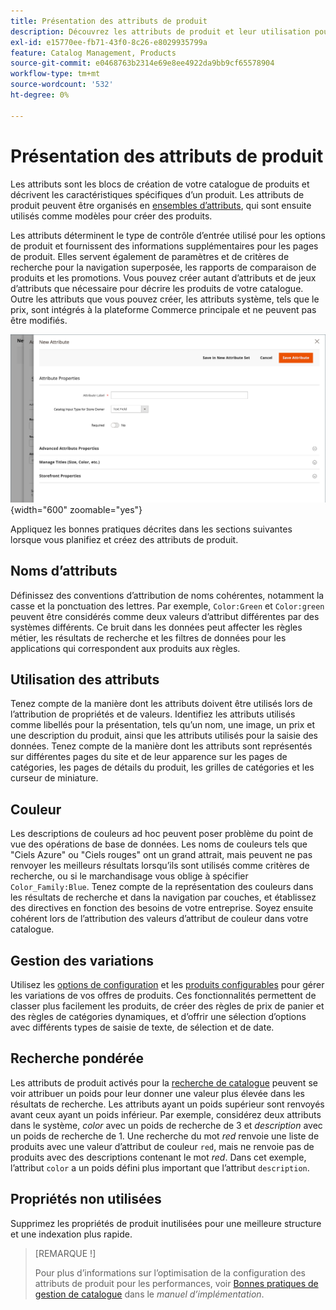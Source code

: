 ```yaml
---
title: Présentation des attributs de produit
description: Découvrez les attributs de produit et leur utilisation pour décrire les caractéristiques spécifiques d’un produit.
exl-id: e15770ee-fb71-43f0-8c26-e8029935799a
feature: Catalog Management, Products
source-git-commit: e0468763b2314e69e8ee4922da9bb9cf65578904
workflow-type: tm+mt
source-wordcount: '532'
ht-degree: 0%

---
```


# Présentation des attributs de produit

Les attributs sont les blocs de création de votre catalogue de produits et décrivent les caractéristiques spécifiques d’un produit. Les attributs de produit peuvent être organisés en [ensembles d’attributs](attribute-sets.md), qui sont ensuite utilisés comme modèles pour créer des produits.

Les attributs déterminent le type de contrôle d’entrée utilisé pour les options de produit et fournissent des informations supplémentaires pour les pages de produit. Elles servent également de paramètres et de critères de recherche pour la navigation superposée, les rapports de comparaison de produits et les promotions. Vous pouvez créer autant d’attributs et de jeux d’attributs que nécessaire pour décrire les produits de votre catalogue. Outre les attributs que vous pouvez créer, les attributs système, tels que le prix, sont intégrés à la plateforme Commerce principale et ne peuvent pas être modifiés.

![Création d’un attribut lors de la modification d’un produit](./assets/product-attribute-add-new.png){width="600" zoomable="yes"}

Appliquez les bonnes pratiques décrites dans les sections suivantes lorsque vous planifiez et créez des attributs de produit.

## Noms d’attributs

Définissez des conventions d’attribution de noms cohérentes, notamment la casse et la ponctuation des lettres. Par exemple, `Color:Green` et `Color:green` peuvent être considérés comme deux valeurs d’attribut différentes par des systèmes différents. Ce bruit dans les données peut affecter les règles métier, les résultats de recherche et les filtres de données pour les applications qui correspondent aux produits aux règles.

## Utilisation des attributs

Tenez compte de la manière dont les attributs doivent être utilisés lors de l’attribution de propriétés et de valeurs. Identifiez les attributs utilisés comme libellés pour la présentation, tels qu’un nom, une image, un prix et une description du produit, ainsi que les attributs utilisés pour la saisie des données. Tenez compte de la manière dont les attributs sont représentés sur différentes pages du site et de leur apparence sur les pages de catégories, les pages de détails du produit, les grilles de catégories et les curseur de miniature.

## Couleur

Les descriptions de couleurs ad hoc peuvent poser problème du point de vue des opérations de base de données. Les noms de couleurs tels que &quot;Ciels Azure&quot; ou &quot;Ciels rouges&quot; ont un grand attrait, mais peuvent ne pas renvoyer les meilleurs résultats lorsqu’ils sont utilisés comme critères de recherche, ou si le marchandisage vous oblige à spécifier `Color_Family:Blue`. Tenez compte de la représentation des couleurs dans les résultats de recherche et dans la navigation par couches, et établissez des directives en fonction des besoins de votre entreprise. Soyez ensuite cohérent lors de l’attribution des valeurs d’attribut de couleur dans votre catalogue.

## Gestion des variations

Utilisez les [options de configuration](product-configurations.md) et les [&#x200B; produits configurables](product-create-configurable.md) pour gérer les variations de vos offres de produits. Ces fonctionnalités permettent de classer plus facilement les produits, de créer des règles de prix de panier et des règles de catégories dynamiques, et d’offrir une sélection d’options avec différents types de saisie de texte, de sélection et de date.

## Recherche pondérée

Les attributs de produit activés pour la [recherche de catalogue](search.md) peuvent se voir attribuer un poids pour leur donner une valeur plus élevée dans les résultats de recherche. Les attributs ayant un poids supérieur sont renvoyés avant ceux ayant un poids inférieur. Par exemple, considérez deux attributs dans le système, _color_ avec un poids de recherche de 3 et _description_ avec un poids de recherche de 1. Une recherche du mot _red_ renvoie une liste de produits avec une valeur d’attribut de couleur `red`, mais ne renvoie pas de produits avec des descriptions contenant le mot _red_. Dans cet exemple, l’attribut `color` a un poids défini plus important que l’attribut `description`.

## Propriétés non utilisées

Supprimez les propriétés de produit inutilisées pour une meilleure structure et une indexation plus rapide.


>[REMARQUE !]
>
>Pour plus d’informations sur l’optimisation de la configuration des attributs de produit pour les performances, voir [Bonnes pratiques de gestion de catalogue](https://experienceleague.adobe.com/fr/docs/commerce-operations/implementation-playbook/best-practices/planning/catalog-management#product-attributes) dans le _manuel d’implémentation_.
